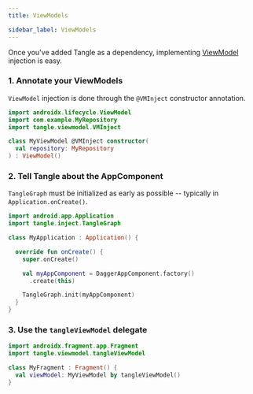 ```yaml
---
title: ViewModels

sidebar_label: ViewModels
---
```


Once you've added Tangle as a dependency, implementing [ViewModel] injection is easy.

### 1. Annotate your ViewModels

`ViewModel` injection is done through the `@VMInject` constructor annotation.

```kotlin
import androidx.lifecycle.ViewModel
import com.example.MyRepository
import tangle.viewmodel.VMInject

class MyViewModel @VMInject constructor(
  val repository: MyRepository
) : ViewModel()
```

### 2. Tell Tangle about the AppComponent

`TangleGraph` must be initialized as early as possible -- typically in `Application.onCreate()`.

```kotlin
import android.app.Application
import tangle.inject.TangleGraph

class MyApplication : Application() {

  override fun onCreate() {
    super.onCreate()

    val myAppComponent = DaggerAppComponent.factory()
      .create(this)

    TangleGraph.init(myAppComponent)
  }
}
```

### 3. Use the `tangleViewModel` delegate

```kotlin
import androidx.fragment.app.Fragment
import tangle.viewmodel.tangleViewModel

class MyFragment : Fragment() {
  val viewModel: MyViewModel by tangleViewModel()
}
```


[ViewModel]: https://developer.android.com/topic/libraries/architecture/viewmodel
